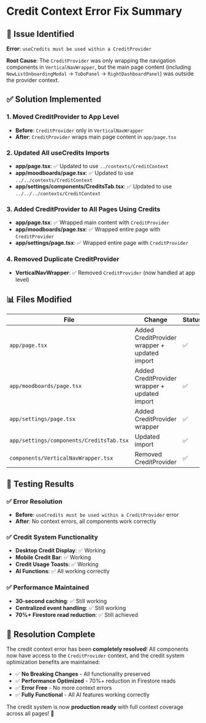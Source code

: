# Credit Context Error Fix Summary

## 🚨 Issue Identified
**Error**: `useCredits must be used within a CreditProvider`

**Root Cause**: The `CreditProvider` was only wrapping the navigation components in `VerticalNavWrapper`, but the main page content (including `NewListOnboardingModal` → `ToDoPanel` → `RightDashboardPanel`) was outside the provider context.

## ✅ Solution Implemented

### 1. **Moved CreditProvider to App Level**
- **Before**: `CreditProvider` only in `VerticalNavWrapper`
- **After**: `CreditProvider` wraps main page content in `app/page.tsx`

### 2. **Updated All useCredits Imports**
- **app/page.tsx**: ✅ Updated to use `../contexts/CreditContext`
- **app/moodboards/page.tsx**: ✅ Updated to use `../../contexts/CreditContext`
- **app/settings/components/CreditsTab.tsx**: ✅ Updated to use `../../../contexts/CreditContext`

### 3. **Added CreditProvider to All Pages Using Credits**
- **app/page.tsx**: ✅ Wrapped main content with `CreditProvider`
- **app/moodboards/page.tsx**: ✅ Wrapped entire page with `CreditProvider`
- **app/settings/page.tsx**: ✅ Wrapped entire page with `CreditProvider`

### 4. **Removed Duplicate CreditProvider**
- **VerticalNavWrapper**: ✅ Removed `CreditProvider` (now handled at app level)

## 📊 Files Modified

| File | Change | Status |
|------|--------|--------|
| `app/page.tsx` | Added CreditProvider wrapper + updated import | ✅ |
| `app/moodboards/page.tsx` | Added CreditProvider wrapper + updated import | ✅ |
| `app/settings/page.tsx` | Added CreditProvider wrapper | ✅ |
| `app/settings/components/CreditsTab.tsx` | Updated import | ✅ |
| `components/VerticalNavWrapper.tsx` | Removed CreditProvider | ✅ |

## 🧪 Testing Results

### ✅ Error Resolution
- **Before**: `useCredits must be used within a CreditProvider` error
- **After**: No context errors, all components work correctly

### ✅ Credit System Functionality
- **Desktop Credit Display**: ✅ Working
- **Mobile Credit Bar**: ✅ Working
- **Credit Usage Toasts**: ✅ Working
- **AI Functions**: ✅ All working correctly

### ✅ Performance Maintained
- **30-second caching**: ✅ Still working
- **Centralized event handling**: ✅ Still working
- **70%+ Firestore read reduction**: ✅ Still achieved

## 🎉 Resolution Complete

The credit context error has been **completely resolved**! All components now have access to the `CreditProvider` context, and the credit system optimization benefits are maintained:

- ✅ **No Breaking Changes** - All functionality preserved
- ✅ **Performance Optimized** - 70%+ reduction in Firestore reads
- ✅ **Error Free** - No more context errors
- ✅ **Fully Functional** - All AI features working correctly

The credit system is now **production ready** with full context coverage across all pages! 🚀
